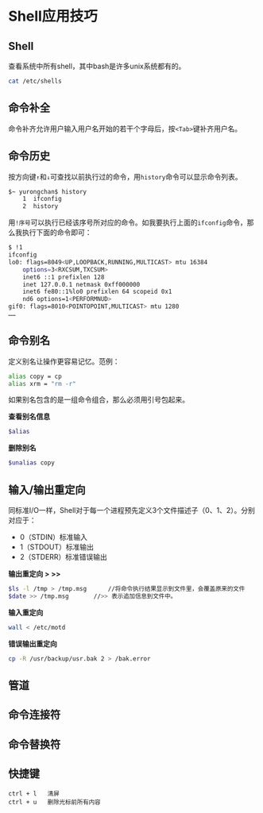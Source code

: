 # Shell应用技巧

## Shell

查看系统中所有shell，其中bash是许多unix系统都有的。

```bash
cat /etc/shells
```
## 命令补全

命令补齐允许用户输入用户名开始的若干个字母后，按`<Tab>`键补齐用户名。

## 命令历史

按方向键`↑`和`↓`可查找以前执行过的命令，用`history`命令可以显示命令列表。

```bash
$~ yurongchan$ history
    1  ifconfig
    2  history
```

用`!序号`可以执行已经该序号所对应的命令。如我要执行上面的`ifconfig`命令，那么我执行下面的命令即可：

```bash
$ !1
ifconfig
lo0: flags=8049<UP,LOOPBACK,RUNNING,MULTICAST> mtu 16384
	options=3<RXCSUM,TXCSUM>
	inet6 ::1 prefixlen 128 
	inet 127.0.0.1 netmask 0xff000000 
	inet6 fe80::1%lo0 prefixlen 64 scopeid 0x1 
	nd6 options=1<PERFORMNUD>
gif0: flags=8010<POINTOPOINT,MULTICAST> mtu 1280
……
```

## 命令别名

定义别名让操作更容易记忆。范例：

```bash
alias copy = cp
alias xrm = "rm -r"
```

如果别名包含的是一组命令组合，那么必须用引号包起来。

**查看别名信息**

```bash
$alias
```

**删除别名**

```bash
$unalias copy
```

## 输入/输出重定向

同标准I/O一样，Shell对于每一个进程预先定义3个文件描述子（0、1、2）。分别对应于：

- 0（STDIN）标准输入
- 1（STDOUT）标准输出
- 2（STDERR）标准错误输出

**输出重定向 > >>**

```bash
$ls -l /tmp > /tmp.msg      //将命令执行结果显示到文件里，会覆盖原来的文件
$date >> /tmp.msg       //>> 表示追加信息到文件中。
```

**输入重定向**

```bash
wall < /etc/motd
```

**错误输出重定向**

```bash
cp -R /usr/backup/usr.bak 2 > /bak.error
```

## 管道

## 命令连接符

## 命令替换符

## 快捷键

```
ctrl + l   清屏
ctrl + u   删除光标前所有内容
```




